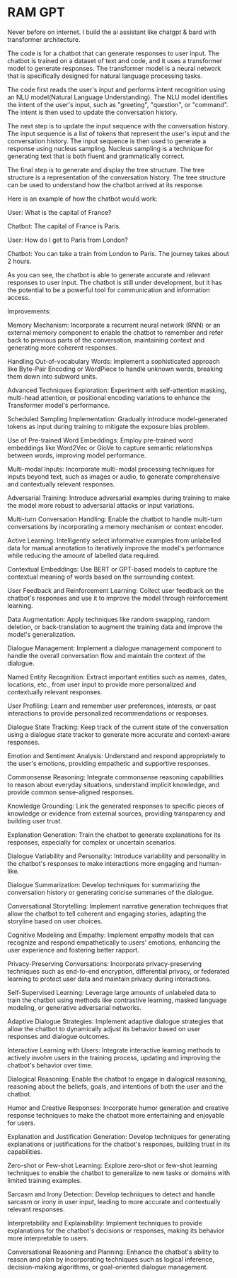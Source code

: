 # RAM GPT
Never before on internet. I build the ai assistant like chatgpt &amp; bard with transformer architecture.

The code is for a chatbot that can generate responses to user input. The chatbot is trained on a dataset of text and code, and it uses a transformer model to generate responses. The transformer model is a neural network that is specifically designed for natural language processing tasks.

The code first reads the user's input and performs intent recognition using an NLU model(Natural Language Understanding). The NLU model identifies the intent of the user's input, such as "greeting", "question", or "command". The intent is then used to update the conversation history.

The next step is to update the input sequence with the conversation history. The input sequence is a list of tokens that represent the user's input and the conversation history. The input sequence is then used to generate a response using nucleus sampling. Nucleus sampling is a technique for generating text that is both fluent and grammatically correct.

The final step is to generate and display the tree structure. The tree structure is a representation of the conversation history. The tree structure can be used to understand how the chatbot arrived at its response.


Here is an example of how the chatbot would work:

User: What is the capital of France?

Chatbot: The capital of France is Paris.

User: How do I get to Paris from London?

Chatbot: You can take a train from London to Paris. The journey takes about 2 hours.

As you can see, the chatbot is able to generate accurate and relevant responses to user input. The chatbot is still under development, but it has the potential to be a powerful tool for communication and information access.


Improvements:

Memory Mechanism: Incorporate a recurrent neural network (RNN) or an external memory component to enable the chatbot to remember and refer back to previous parts of the conversation, maintaining context and generating more coherent responses.

Handling Out-of-vocabulary Words: Implement a sophisticated approach like Byte-Pair Encoding or WordPiece to handle unknown words, breaking them down into subword units.

Advanced Techniques Exploration: Experiment with self-attention masking, multi-head attention, or positional encoding variations to enhance the Transformer model's performance.

Scheduled Sampling Implementation: Gradually introduce model-generated tokens as input during training to mitigate the exposure bias problem.

Use of Pre-trained Word Embeddings: Employ pre-trained word embeddings like Word2Vec or GloVe to capture semantic relationships between words, improving model performance.

Multi-modal Inputs: Incorporate multi-modal processing techniques for inputs beyond text, such as images or audio, to generate comprehensive and contextually relevant responses.

Adversarial Training: Introduce adversarial examples during training to make the model more robust to adversarial attacks or input variations.

Multi-turn Conversation Handling: Enable the chatbot to handle multi-turn conversations by incorporating a memory mechanism or context encoder.

Active Learning: Intelligently select informative examples from unlabelled data for manual annotation to iteratively improve the model's performance while reducing the amount of labelled data required.

Contextual Embeddings: Use BERT or GPT-based models to capture the contextual meaning of words based on the surrounding context.

User Feedback and Reinforcement Learning: Collect user feedback on the chatbot's responses and use it to improve the model through reinforcement learning.

Data Augmentation: Apply techniques like random swapping, random deletion, or back-translation to augment the training data and improve the model's generalization.

Dialogue Management: Implement a dialogue management component to handle the overall conversation flow and maintain the context of the dialogue.

Named Entity Recognition: Extract important entities such as names, dates, locations, etc., from user input to provide more personalized and contextually relevant responses.

User Profiling: Learn and remember user preferences, interests, or past interactions to provide personalized recommendations or responses.

Dialogue State Tracking: Keep track of the current state of the conversation using a dialogue state tracker to generate more accurate and context-aware responses.

Emotion and Sentiment Analysis: Understand and respond appropriately to the user's emotions, providing empathetic and supportive responses.

Commonsense Reasoning: Integrate commonsense reasoning capabilities to reason about everyday situations, understand implicit knowledge, and provide common sense-aligned responses.

Knowledge Grounding: Link the generated responses to specific pieces of knowledge or evidence from external sources, providing transparency and building user trust.

Explanation Generation: Train the chatbot to generate explanations for its responses, especially for complex or uncertain scenarios.

Dialogue Variability and Personality: Introduce variability and personality in the chatbot's responses to make interactions more engaging and human-like.

Dialogue Summarization: Develop techniques for summarizing the conversation history or generating concise summaries of the dialogue.

Conversational Storytelling: Implement narrative generation techniques that allow the chatbot to tell coherent and engaging stories, adapting the storyline based on user choices.

Cognitive Modeling and Empathy: Implement empathy models that can recognize and respond empathetically to users' emotions, enhancing the user experience and fostering better rapport.

Privacy-Preserving Conversations: Incorporate privacy-preserving techniques such as end-to-end encryption, differential privacy, or federated learning to protect user data and maintain privacy during interactions.

Self-Supervised Learning: Leverage large amounts of unlabeled data to train the chatbot using methods like contrastive learning, masked language modeling, or generative adversarial networks.

Adaptive Dialogue Strategies: Implement adaptive dialogue strategies that allow the chatbot to dynamically adjust its behavior based on user responses and dialogue outcomes.

Interactive Learning with Users: Integrate interactive learning methods to actively involve users in the training process, updating and improving the chatbot's behavior over time.

Dialogical Reasoning: Enable the chatbot to engage in dialogical reasoning, reasoning about the beliefs, goals, and intentions of both the user and the chatbot.

Humor and Creative Responses: Incorporate humor generation and creative response techniques to make the chatbot more entertaining and enjoyable for users.

Explanation and Justification Generation: Develop techniques for generating explanations or justifications for the chatbot's responses, building trust in its capabilities.

Zero-shot or Few-shot Learning: Explore zero-shot or few-shot learning techniques to enable the chatbot to generalize to new tasks or domains with limited training examples.

Sarcasm and Irony Detection: Develop techniques to detect and handle sarcasm or irony in user input, leading to more accurate and contextually relevant responses.

Interpretability and Explainability: Implement techniques to provide explanations for the chatbot's decisions or responses, making its behavior more interpretable to users.

Conversational Reasoning and Planning: Enhance the chatbot's ability to reason and plan by incorporating techniques such as logical inference, decision-making algorithms, or goal-oriented dialogue management.
